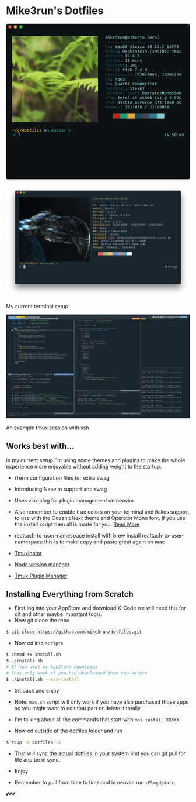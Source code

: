 # Mike3run's Dotfiles

![Now with themes!](images/terminals.gif)

![My current terminal setup](images/neofetch.png)

My current terminal setup

![An example tmux session with ssh](images/tmux.png)

An example tmux session with ssh

## Works best with...
In my current setup I'm using some themes and plugins to make the whole experience more enjoyable without adding weight to the startup.

- iTerm configuration files for extra swag

- Introducing Neovim support and swag

- Uses vim-plug for plugin management on neovim

- Also remember to enable true colors on your terminal and italics support to use with the OceanicNext theme and Operator Mono font. If you use the install script then all is made for you. [Read More](https://bruinsslot.jp/post/how-to-enable-true-color-for-neovim-tmux-and-gnome-terminal/)

- reattach-to-user-namespace install with brew install reattach-to-user-namespace this is to make copy and paste great again on mac

- [Tmuxinator](https://github.com/tmuxinator/tmuxinator)

- [Node version manager](https://github.com/creationix/nvm)

- [Tmux Plugin Manager](https://github.com/tmux-plugins/tpm)

## Installing Everything from Scratch

- First log into your AppStore and download X-Code we will need this for git and other maybe important tools.
- Now git clone the repo

```sh
$ git clone https://github.com/mike3run/dotfiles.git
```

- Now cd into `scripts`

```sh
$ chmod +x install.sh
$ ./install.sh
# If you want my AppStore downloads
# They only work if you had downloaded them too before
$ ./install.sh --mas-install
```

- Sit back and enjoy
- Note: `mas.sh` script will only work if you have also purchased those apps so you might want to edit that part or delete it totally
- I'm talking about all the commands that start with `mas install XXXXX`

- Now cd outside of the dotfiles folder and run

```sh
$ rcup -d dotfiles -v
```

- That will sync the actual dotfiles in your system and you can git pull for life and be in sync.

- Enjoy

- Remember to pull from time to time and in neovim run `:PlugUpdate`

💕💕💕
